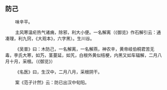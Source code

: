 ## 防己
<p>&emsp;&emsp;
味辛平。
</p>
<p>&emsp;&emsp;
主风寒温疟热气诸痈，除邪，利大小便。一名解离（《御览》作石解引云：通凑理，利九窍，《大观本》，六字黑）。生川谷。
</p>
<p>&emsp;&emsp;
《吴普》曰：木防己，一名解离，一名解燕，神农辛，黄帝岐伯桐君苦无毒，李氏大寒，如艿，茎蔓延，如艽，白根外黄似桔梗，内黑又如车辐解，二月八月十月，采根。（《御览》）
</p>
<p>&emsp;&emsp;
《名医》曰，生汉中，二月八月，采根阴干。
</p>
<p>&emsp;&emsp;
案《范子计然》云：防已出汉中旬阳。
</p>








